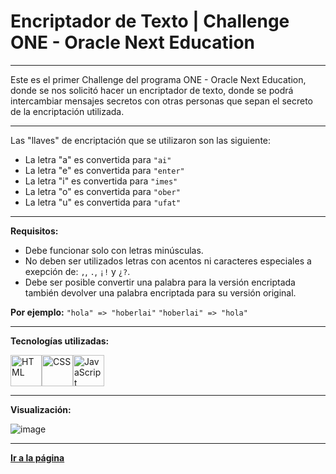 # Encriptador de Texto | Challenge ONE - Oracle Next Education

---

Este es el primer Challenge del programa ONE - Oracle Next Education, donde se nos solicitó hacer un encriptador de texto, donde se podrá intercambiar mensajes secretos con otras personas que sepan el secreto de la encriptación utilizada.

---

Las "llaves" de encriptación que se utilizaron son las siguiente:  
  
- La letra "a" es convertida para `"ai"`
- La letra "e" es convertida para `"enter"`
- La letra "i" es convertida para `"imes"`
- La letra "o" es convertida para `"ober"`
- La letra "u" es convertida para `"ufat"`

---

**Requisitos:**

- Debe funcionar solo con letras minúsculas.
- No deben ser utilizados letras con acentos ni caracteres especiales a exepción de: `,`, `.`, `¡!` y `¿?`.
- Debe ser posible convertir una palabra para la versión encriptada también devolver una palabra encriptada para su versión original.

**Por ejemplo:** `"hola" => "hoberlai"` `"hoberlai" => "hola"`

---

**Tecnologías utilizadas:**

<img src="https://img.icons8.com/color/344/html-5--v1.png" alt="HTML" width="50"/><img src="https://img.icons8.com/color/344/css3.png" alt="CSS" width="50"/><img src="https://img.icons8.com/color/344/javascript--v1.png" alt="JavaScript" width="50"/>

---

**Visualización:**

![image](https://user-images.githubusercontent.com/69105862/210299475-57227080-2322-494d-b023-5339b1f34d27.png)

---

[**Ir a la página**](https://ksaplay.github.io/Encriptador/)
